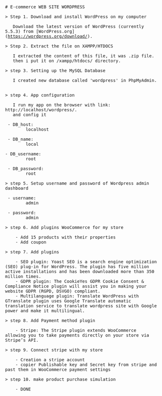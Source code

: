 <pre style="white-space: pre-wrap"># E-commerce WEB SITE WORDPRESS

&gt; Step 1. Download and install WordPress on my computer

   Download the latest version of WordPress (currently 5.5.3) from [WordPress.org](<a href="https://wordpress.org/download/" rel="nofollow">https://wordpress.org/download/</a>).

&gt; Step 2. Extract the file on XAMPP/HTDOCS

   I extracted the content of this file, it was .zip file.
   then i put it on /xampp/htdocs/ directory.

&gt; step 3. Setting up the MySQL Database

   I created new database called 'wordpress' in PhpMyAdmin.


&gt; step 4. App configuration 

   I run my app on the browser with link: http://localhost/wordpress/.
   and config it

 - DB_host:
        localhost

 - DB_name: 
        local

- DB_username: 
        root

 - DB_password: 
        root

&gt; step 5. Setup username and password of Wordpress admin dashboard

 - username:
        admin

 - password: 
        admin

&gt; step 6. Add plugins WooCommerce for my store

    - Add 15 products with their properties
    - Add coupon

&gt; step 7. Add plugins

    - SEO plugin: Yoast SEO is a search engine optimization (SEO) plug-in for WordPress. The plugin has five million active installations and has been downloaded more than 350 million times.
    - GDPR plugin: The CookieYes GDPR Cookie Consent &amp; Compliance Notice plugin will assist you in making your website GDPR (RGPD, DSVGO) compliant.
    - Multilanguage plugin: Translate WordPress with GTranslate plugin uses Google Translate automatic translation service to translate wordpress site with Google power and make it multilingual.

&gt; step 8. Add Payment method plugin 

    - Stripe: The Stripe plugin extends WooCommerce allowing you to take payments directly on your store via Stripe’s API.

&gt; step 9. Connect stripe with my store

    - Creation a stripe account
    - copier Publishable key and Secret key from stripe and past them in WooCommerce payment settings

&gt; step 10. make product purchase simulation

    - DONE 
</pre>